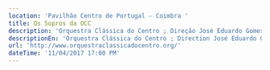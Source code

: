 ```yaml
---
location: 'Pavilhão Centro de Portugal - Coimbra '
title: Os Sopros da OCC
description: 'Orquestra Clássica do Centro ; Direção José Eduardo Gomes '
descriptionEn: 'Orquestra Clássica do Centro ; Direction José Eduardo Gomes '
url: 'http://www.orquestraclassicadocentro.org/'
dateTime: '11/04/2017 17:00 PM'
---
```


